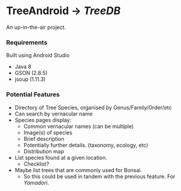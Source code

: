 # TreeAndroid -> _TreeDB_
An up-in-the-air project.

### Requirements
Built using Android Studio
* Java 8
* GSON (2.8.5)
* jsoup (1.11.3)

### Potential Features
* Directory of Tree Species, organised by Genus/Family/Order/etc
* Can search by vernacular name
* Species pages display:
    *   Common vernacular names (can be multiple)
    *   Image(s) of species
    *   Brief description
    *   Potentially further details. (taxonomy, ecology, etc)
    *   Distribution map
*  List species found at a given location.
    *   Checklist?
*  Maybe list trees that are commonly used for Bonsai.
    *   So this could be used in tandem with the previous feature. For _Yamadori_.


